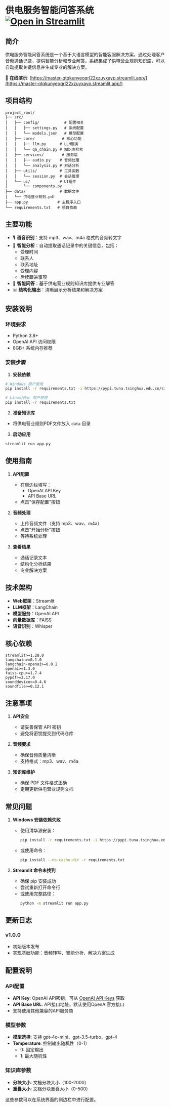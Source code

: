 # 供电服务智能问答系统 [![Open in Streamlit][share_badge]][share_link]

[share_badge]: https://static.streamlit.io/badges/streamlit_badge_black_white.svg
[share_link]: https://master-qtqkunyeoqrl22xzuyxayp.streamlit.app/
## 简介

供电服务智能问答系统是一个基于大语言模型的智能客服解决方案，通过处理客户音频通话记录，提供智能分析和专业解答。系统集成了供电营业规则知识库，可以自动提取关键信息并生成专业的解决方案。

🔗 **在线演示**: [https://master-qtqkunyeoqrl22xzuyxayp.streamlit.app/](https://master-qtqkunyeoqrl22xzuyxayp.streamlit.app/)



## 项目结构

```
project_root/
├── src/
│   ├── config/           # 配置相关
│   │   ├── settings.py   # 系统配置
│   │   └── models.json   # 模型配置
│   ├── core/            # 核心功能
│   │   ├── llm.py      # LLM服务
│   │   └── qa_chain.py # 知识库检索
│   ├── services/        # 服务层
│   │   ├── audio.py    # 音频处理
│   │   └── analysis.py # 对话分析
│   ├── utils/          # 工具函数
│   │   └── session.py  # 会话管理
│   └── ui/             # UI组件
│       └── components.py
├── data/               # 数据文件
│   └── 供电营业规则.pdf
├── app.py             # 主程序入口
└── requirements.txt   # 项目依赖
```

## 主要功能

- 🎙️ **语音识别**：支持 mp3、wav、m4a 格式的音频转文字
- 📝 **智能分析**：自动提取通话记录中的关键信息，包括：
  - 受理时间
  - 联系人
  - 联系地址
  - 受理内容
  - 后续跟进事项
- 🤖 **智能问答**：基于供电营业规则知识库提供专业解答
- 📊 **结构化输出**：清晰展示分析结果和解决方案

## 安装说明

### 环境要求

- Python 3.8+
- OpenAI API 访问权限
- 8GB+ 系统内存推荐

### 安装步骤

1. **安装依赖**
```bash
# Windows 用户使用
pip install -r requirements.txt -i https://pypi.tuna.tsinghua.edu.cn/simple

# Linux/Mac 用户使用
pip install -r requirements.txt
```

2. **准备知识库**
- 将供电营业规则PDF文件放入 `data` 目录

3. **启动应用**
```bash
streamlit run app.py
```

## 使用指南

1. **API配置**
   - 在侧边栏填写：
     - OpenAI API Key
     - API Base URL
   - 点击"保存配置"按钮

2. **音频处理**
   - 上传音频文件（支持 mp3、wav、m4a）
   - 点击"开始分析"按钮
   - 等待系统处理

3. **查看结果**
   - 通话记录文本
   - 结构化分析结果
   - 专业解决方案

## 技术架构

- **Web框架**：Streamlit
- **LLM框架**：LangChain
- **模型服务**：OpenAI API
- **向量数据库**：FAISS
- **语音识别**：Whisper

## 核心依赖

```
streamlit>=1.28.0
langchain>=0.1.0
langchain-openai>=0.0.2
openai>=1.3.0
faiss-cpu>=1.7.4
pypdf>=3.17.0
sounddevice>=0.4.6
soundfile>=0.12.1
```

## 注意事项

1. **API安全**
   - 请妥善保管 API 密钥
   - 避免将密钥提交到代码仓库

2. **音频要求**
   - 确保音频质量清晰
   - 支持格式：mp3、wav、m4a

3. **知识库维护**
   - 确保 PDF 文件格式正确
   - 定期更新供电营业规则文档

## 常见问题

1. **Windows 安装依赖失败**
   - 使用清华源安装：
     ```bash
     pip install -r requirements.txt -i https://pypi.tuna.tsinghua.edu.cn/simple
     ```
   - 或使用命令：
     ```bash
     pip install --no-cache-dir -r requirements.txt
     ```

2. **Streamlit 命令未找到**
   - 确保 pip 安装成功
   - 尝试重新打开命令行
   - 或使用完整路径：
     ```bash
     python -m streamlit run app.py
     ```

## 更新日志

### v1.0.0
- 初始版本发布
- 实现基础功能：音频转写、智能分析、解决方案生成

## 配置说明

### API配置
- **API Key**: OpenAI API密钥，可从 [OpenAI API Keys](https://platform.openai.com/api-keys) 获取
- **API Base URL**: API接口地址，默认使用OpenAI官方接口
- 支持使用其他兼容的API服务商

### 模型参数
- **模型选择**: 支持 gpt-4o-mini、gpt-3.5-turbo、gpt-4
- **Temperature**: 控制输出随机性（0-1）
  - 0: 固定输出
  - 1: 最大随机性

### 知识库参数
- **分块大小**: 文档分块大小（100-2000）
- **重叠大小**: 文档分块重叠大小（0-500）

这些参数可以在系统界面的侧边栏中进行配置。
